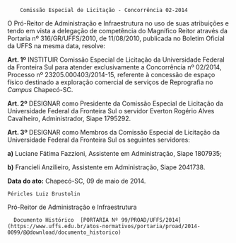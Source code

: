         Comissão Especial de Licitação - Concorrência 02-2014  

O Pró-Reitor de Administração e Infraestrutura no uso de suas atribuições e tendo em vista a delegação de competência do Magnífico Reitor através da Portaria nº 316/GR/UFFS/2010, de 11/08/2010, publicada no Boletim Oficial da UFFS na mesma data, resolve:

 **Art. 1º** INSTITUIR Comissão Especial de Licitação da Universidade Federal da Fronteira Sul para atender exclusivamente a Concorrência nº 02/2014, Processo nº 23205.000403/2014-15, referente à concessão de espaço físico destinado a exploração comercial de serviços de Reprografia no *Campus* Chapecó-SC.

 **Art. 2º** DESIGNAR como Presidente da Comissão Especial de Licitação da Universidade Federal da Fronteira Sul o servidor Everton Rogério Alves Cavalheiro, Administrador, Siape 1795292.

 **Art. 3º** DESIGNAR como Membros da Comissão Especial de Licitação da Universidade Federal da Fronteira Sul os seguintes servidores:

 **a)** Luciane Fátima Fazzioni, Assistente em Administração, Siape 1807935;

 **b)** Francieli Anzilieiro, Assistente em Administração, Siape 2041738.

  

   **Data do ato:** Chapecó-SC, 09 de maio de 2014.   
 

    Péricles Luiz Brustolin   
 Pró-Reitor de Administração e Infraestrutura 

      Documento Histórico  [PORTARIA Nº 99/PROAD/UFFS/2014](https://www.uffs.edu.br/atos-normativos/portaria/proad/2014-0099/@@download/documento_historico)     
      